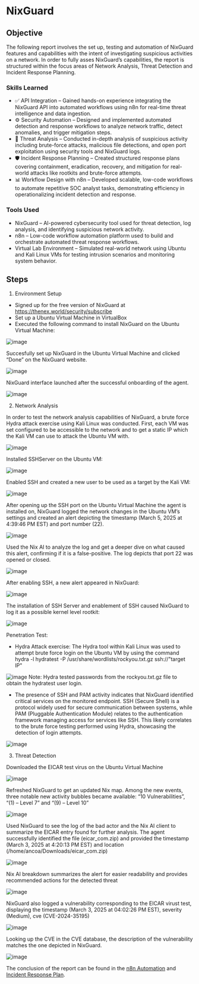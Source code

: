 # NixGuard

## Objective

The following report involves the set up, testing and automation of NixGuard features and capabilities with the intent of investigating suspicious activities on a network. In order to fully asses NixGuard’s capabilities, the report is structured within the focus areas of Network Analysis, Threat Detection and Incident Response Planning.

### Skills Learned

- ✅ API Integration – Gained hands-on experience integrating the NixGuard API into automated workflows using n8n for real-time threat intelligence and data ingestion.
- ⚙️ Security Automation – Designed and implemented automated detection and response workflows to analyze network traffic, detect anomalies, and trigger mitigation steps.
- 🧠 Threat Analysis – Conducted in-depth analysis of suspicious activity including brute-force attacks, malicious file detections, and open port exploitation using security tools and NixGuard logs.
- 🛡️ Incident Response Planning – Created structured response plans covering containment, eradication, recovery, and mitigation for real-world attacks like rootkits and brute-force attempts.
- 📊 Workflow Design with n8n – Developed scalable, low-code workflows to automate repetitive SOC analyst tasks, demonstrating efficiency in operationalizing incident detection and response.

### Tools Used

- NixGuard – AI-powered cybersecurity tool used for threat detection, log analysis, and identifying suspicious network activity.
- n8n – Low-code workflow automation platform used to build and orchestrate automated threat response workflows.
- Virtual Lab Environment – Simulated real-world network using Ubuntu and Kali Linux VMs for testing intrusion scenarios and monitoring system behavior.

## Steps
1. Environment Setup
-	Signed up for the free version of NixGuard at https://thenex.world/security/subscribe
-	Set up a Ubuntu Virtual Machine in VirtualBox
-	Executed the following command to install NixGuard on the Ubuntu Virtual Machine:

![image](https://github.com/user-attachments/assets/984a5dd0-5e08-4db6-8b13-84f8b7c8f4a6)

Succesfully set up NixGuard in the Ubuntu Virtual Machine and clicked “Done” on the NixGuard website.

![image](https://github.com/user-attachments/assets/2a2b4870-a36b-4092-bf34-2692a9770076)

NixGuard interface launched after the successful onboarding of the agent.

![image](https://github.com/user-attachments/assets/0bf92f28-0e14-42ce-b74c-0f1f83b14ad9)

2. Network Analysis

In order to test the network analysis capabilities of NixGuard, a brute force Hydra attack exercise using Kali Linux was conducted. First, each VM was set configured to be accessible to the network and to get a static IP which the Kali VM can use to attack the Ubuntu VM with.

![image](https://github.com/user-attachments/assets/e39593d6-d332-46da-bfdb-481e675ff6c6)

Installed SSHServer on the Ubuntu VM:

![image](https://github.com/user-attachments/assets/f7596f69-c94c-4c85-9e5f-c0fd58e6bf49)

Enabled SSH and created a new user to be used as a target by the Kali VM:

![image](https://github.com/user-attachments/assets/046a2b3c-36e7-47d0-b9e4-84df6fd2bec2)

After opening up the SSH port on the Ubuntu Virtual Machine the agent is installed on, NixGuard logged the network changes in the Ubuntu VM’s settings and created an alert depicting the timestamp (March 5, 2025 at 4:39:46 PM EST) and port number (22).

![image](https://github.com/user-attachments/assets/c8122044-3023-43a0-8934-c9ffe38e1361)

Used the Nix AI to analyze the log and get a deeper dive on what caused this alert, confirming if it is a false-positive. The log depicts that port 22 was opened or closed.

![image](https://github.com/user-attachments/assets/eb2b4997-591b-4c3a-affc-1a48e65f4271)

After enabling SSH, a new alert appeared in NixGuard:

![image](https://github.com/user-attachments/assets/152bf315-3e84-4ad4-9ad8-578277c8c894)

The installation of SSH Server and enablement of SSH caused NixGuard to log it as a possible kernel level rootkit:

![image](https://github.com/user-attachments/assets/a96862eb-a824-4c69-9438-3c3c6625ae7c)

Penetration Test:
-	Hydra Attack exercise: The Hydra tool within Kali Linux was used to attempt brute force login on the Ubuntu VM by using the command hydra -l hydratest -P /usr/share/wordlists/rockyou.txt.gz ssh://"target IP"

![image](https://github.com/user-attachments/assets/9cdbbcad-982b-4f29-a753-1f0e8f19cbef)
Note: Hydra tested passwords from the rockyou.txt.gz file to obtain the hydratest user login.

-	The presence of SSH and PAM activity indicates that NixGuard identified critical services on the monitored endpoint. SSH (Secure Shell) is a protocol widely used for secure communication between systems, while PAM (Pluggable Authentication Module) relates to the authentication framework managing access for services like SSH. This likely correlates to the brute force testing performed using Hydra, showcasing the detection of login attempts.

![image](https://github.com/user-attachments/assets/4bafe43d-fd92-4334-b144-cc507361d0c1)

3. Threat Detection

Downloaded the EICAR test virus on the Ubuntu Virtual Machine

![image](https://github.com/user-attachments/assets/be9695df-a14d-43e7-a05d-5534b0c4d9eb)

Refreshed NixGuard to get an updated Nix map. Among the new events, three notable new activity bubbles became available: “10 Vulnerabilities”, “(1) – Level 7” and “(9) – Level 10”

![image](https://github.com/user-attachments/assets/189f39c8-9b63-4ea9-b028-f6fedf0801e0)

Used NixGuard to see the log of the bad actor and the Nix AI client to summarize the EICAR entry found for further analysis. The agent successfully identified the file (eicar_com.zip) and provided the timestamp (March 3, 2025 at 4:20:13 PM EST) and location (/home/ancoa/Downloads/eicar_com.zip)

![image](https://github.com/user-attachments/assets/694844c8-9a5d-4ef5-897d-ef45db571228)

Nix AI breakdown summarizes the alert for easier readability and provides recommended actions for the detected threat

![image](https://github.com/user-attachments/assets/ccfbc95c-8247-4641-9a47-12235090d990)

NixGuard also logged a vulnerability corresponding to the EICAR virust test, displaying the timestamp (March 3, 2025 at 04:02:26 PM EST), severity (Medium), cve (CVE-2024-35195)

![image](https://github.com/user-attachments/assets/c34fc879-6715-48f3-a9f6-c234eb0af514)

Looking up the CVE in the CVE database, the description of the vulnerability matches the one depicted in NixGuard.

![image](https://github.com/user-attachments/assets/5955e1d1-1054-4928-aff5-20eb5ff20d54)

The conclusion of the report can be found in the [n8n Automation](https://github.com/andcoa) and [Incident Response Plan](https://github.com/andcoa).
